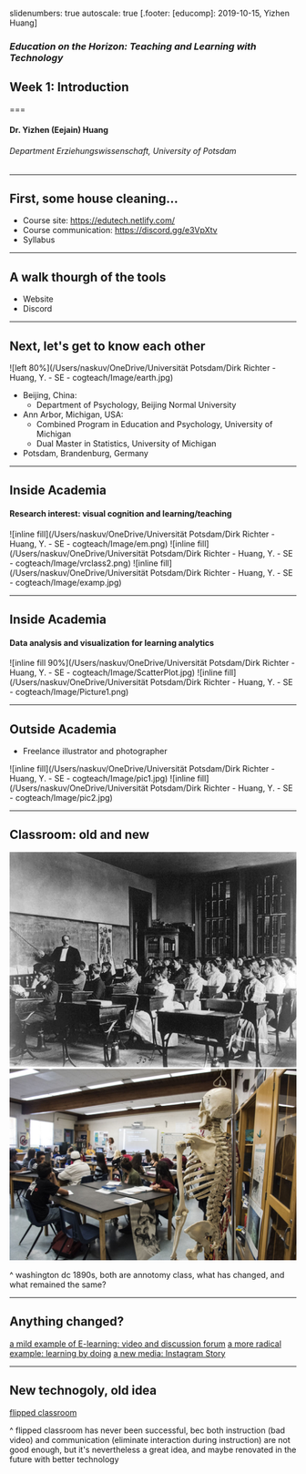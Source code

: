 slidenumbers: true
autoscale: true
[.footer: [educomp]: 2019-10-15, Yizhen Huang]

### *Education on the Horizon: Teaching and Learning with Technology*
## Week 1: Introduction
===
#### Dr. Yizhen (Eejain) Huang
###### Department Erziehungswissenschaft, University of Potsdam


----
## First, some house cleaning...
- Course site: https://edutech.netlify.com/
- Course communication: https://discord.gg/e3VpXtv
- Syllabus  

---
## A walk thourgh of the tools
- Website
- Discord

---
## Next, let's get to know each other
![left 80%](/Users/naskuv/OneDrive/Universität Potsdam/Dirk Richter - Huang, Y. - SE - cogteach/Image/earth.jpg)

- Beijing, China: 
    -  Department of Psychology, Beijing Normal University
- Ann Arbor, Michigan, USA: 
    - Combined Program in Education and Psychology, University of Michigan
    - Dual Master in Statistics, University of Michigan
- Potsdam, Brandenburg, Germany

---
## Inside Academia

#### Research interest: visual cognition and learning/teaching

![inline fill](/Users/naskuv/OneDrive/Universität Potsdam/Dirk Richter - Huang, Y. - SE - cogteach/Image/em.png) ![inline fill](/Users/naskuv/OneDrive/Universität Potsdam/Dirk Richter - Huang, Y. - SE - cogteach/Image/vrclass2.png)
![inline fill](/Users/naskuv/OneDrive/Universität Potsdam/Dirk Richter - Huang, Y. - SE - cogteach/Image/examp.jpg) 

---

## Inside Academia
#### Data analysis and visualization for learning analytics
![inline fill 90%](/Users/naskuv/OneDrive/Universität Potsdam/Dirk Richter - Huang, Y. - SE - cogteach/Image/ScatterPlot.jpg) ![inline fill](/Users/naskuv/OneDrive/Universität Potsdam/Dirk Richter - Huang, Y. - SE - cogteach/Image/Picture1.png)

---
## Outside Academia
- Freelance illustrator and photographer

![inline fill](/Users/naskuv/OneDrive/Universität Potsdam/Dirk Richter - Huang, Y. - SE - cogteach/Image/pic1.jpg) ![inline fill](/Users/naskuv/OneDrive/Universität Potsdam/Dirk Richter - Huang, Y. - SE - cogteach/Image/pic2.jpg)

---
## Classroom: old and new
![inline fill](Image/classrooms-1890s-1.jpg)![inline fill](Image/classroom.jpg)

^ washington dc 1890s, both are annotomy class, what has changed, and what remained the same?

---
## Anything changed?
[a mild example of E-learning: video and discussion forum](https://www.coursera.org/)
[a more radical example: learning by doing](https://www.codecademy.com)
[a new media: Instagram Story](https://www.instagram.com/seeduniversity/)

---
## New technogoly, old idea
[flipped classroom](https://www.youtube.com/watch?v=iQWvc6qhTds)

^ flipped classroom has never been successful, bec both instruction (bad video) and communication (eliminate interaction during instruction) are not good enough, but it's nevertheless a great idea, and maybe renovated in the future with better technology 


